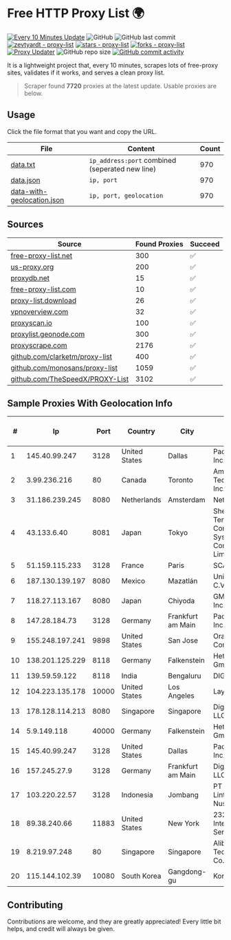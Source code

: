 
# Free HTTP Proxy List 🌍

[![Every 10 Minutes Update](https://github.com/mertguvencli/http-proxy-list/actions/workflows/main.yml/badge.svg?branch=main)](https://github.com/mertguvencli/http-proxy-list/actions/workflows/main.yml)
![GitHub](https://img.shields.io/github/license/mertguvencli/http-proxy-list)
![GitHub last commit](https://img.shields.io/github/last-commit/mertguvencli/http-proxy-list)
[![zevtyardt - proxy-list](https://img.shields.io/static/v1?label=zevtyardt&message=proxy-list&color=blue&logo=github)](https://github.com/zevtyardt/proxy-list "Go to GitHub repo")
[![stars - proxy-list](https://img.shields.io/github/stars/zevtyardt/proxy-list?style=social)](https://github.com/zevtyardt/proxy-list)
[![forks - proxy-list](https://img.shields.io/github/forks/zevtyardt/proxy-list?style=social)](https://github.com/zevtyardt/proxy-list)
[![Proxy Updater](https://github.com/zevtyardt/proxy-list/workflows/Proxy%20Updater/badge.svg)](https://github.com/zevtyardt/proxy-list/actions?query=workflow:"Proxy+Updater")
![GitHub repo size](https://img.shields.io/github/repo-size/zevtyardt/proxy-list)
[![GitHub commit activity](https://img.shields.io/github/commit-activity/m/zevtyardt/proxy-list?logo=commits)](https://github.com/zevtyardt/proxy-list/commits/main)

It is a lightweight project that, every 10 minutes, scrapes lots of free-proxy sites, validates if it works, and serves a clean proxy list.

> Scraper found **7720** proxies at the latest update. Usable proxies are below.

## Usage

Click the file format that you want and copy the URL.

|File|Content|Count|
|----|-------|-----|
|[data.txt](https://raw.githubusercontent.com/mertguvencli/http-proxy-list/main/proxy-list/data.txt)|`ip_address:port` combined (seperated new line)|970|
|[data.json](https://raw.githubusercontent.com/mertguvencli/http-proxy-list/main/proxy-list/data.json)|`ip, port`|970|
|[data-with-geolocation.json](https://raw.githubusercontent.com/mertguvencli/http-proxy-list/main/proxy-list/data-with-geolocation.json)|`ip, port, geolocation`|970|

## Sources

|Source|Found Proxies|Succeed|
|------|-------------|-------|
|[free-proxy-list.net](https://free-proxy-list.net)|300|✅|
|[us-proxy.org](https://www.us-proxy.org)|200|✅|
|[proxydb.net](http://proxydb.net)|15|✅|
|[free-proxy-list.com](https://free-proxy-list.com/?page=&port=&type%5B%5D=http&type%5B%5D=https&up_time=0&search=Search)|10|✅|
|[proxy-list.download](https://www.proxy-list.download/HTTP)|26|✅|
|[vpnoverview.com](https://vpnoverview.com/privacy/anonymous-browsing/free-proxy-servers)|32|✅|
|[proxyscan.io](https://www.proxyscan.io)|100|✅|
|[proxylist.geonode.com](https://proxylist.geonode.com/api/proxy-list?limit=300&page=1&sort_by=lastChecked&sort_type=desc&protocols=http,https)|300|✅|
|[proxyscrape.com](https://api.proxyscrape.com/v2/?request=displayproxies&protocol=http&timeout=10000&country=all&ssl=all&anonymity=all)|2176|✅|
|[github.com/clarketm/proxy-list](https://raw.githubusercontent.com/clarketm/proxy-list/master/proxy-list-raw.txt)|400|✅|
|[github.com/monosans/proxy-list](https://raw.githubusercontent.com/monosans/proxy-list/main/proxies/http.txt)|1059|✅|
|[github.com/TheSpeedX/PROXY-List](https://raw.githubusercontent.com/TheSpeedX/PROXY-List/master/http.txt)|3102|✅|


## Sample Proxies With Geolocation Info

|#|Ip|Port|Country|City|Internet Service Provider|
|-|--|----|-------|----|-------------------------|
|1|145.40.99.247|3128|United States|Dallas|Packet Host, Inc.|
|2|3.99.236.216|80|Canada|Toronto|Amazon Technologies Inc.|
|3|31.186.239.245|8080|Netherlands|Amsterdam|NetSkope Inc|
|4|43.133.6.40|8081|Japan|Tokyo|Shenzhen Tencent Computer Systems Company Limited|
|5|51.159.115.233|3128|France|Paris|SCALEWAY|
|6|187.130.139.197|8080|Mexico|Mazatlán|Uninet S.A. de C.V.|
|7|118.27.113.167|8080|Japan|Chiyoda|GMO Internet, Inc.|
|8|147.28.184.73|3128|Germany|Frankfurt am Main|Packet Host, Inc.|
|9|155.248.197.241|9898|United States|San Jose|Oracle Corporation|
|10|138.201.125.229|8118|Germany|Falkenstein|Hetzner Online GmbH|
|11|139.59.59.122|8118|India|Bengaluru|DIGITALOCEAN|
|12|104.223.135.178|10000|United States|Los Angeles|LayerHost|
|13|178.128.114.213|8080|Singapore|Singapore|DigitalOcean, LLC|
|14|5.9.149.118|40000|Germany|Falkenstein|Hetzner Online GmbH|
|15|145.40.99.247|3128|United States|Dallas|Packet Host, Inc.|
|16|157.245.27.9|3128|Germany|Frankfurt am Main|DigitalOcean, LLC|
|17|103.220.22.57|3128|Indonesia|Jombang|PT Gayatri Lintas Nusantara|
|18|89.38.240.66|11883|United States|New York|232web Internet Services|
|19|8.219.97.248|80|Singapore|Singapore|Alibaba (US) Technology Co., Ltd.|
|20|115.144.102.39|10080|South Korea|Gangdong-gu|Korea Telecom|



## Contributing

Contributions are welcome, and they are greatly appreciated! Every
little bit helps, and credit will always be given.

